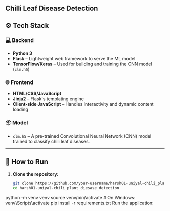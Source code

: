 ## Chilli Leaf Disease Detection

## ⚙️ Tech Stack

### 💻 Backend
- **Python 3**
- **Flask** – Lightweight web framework to serve the ML model
- **TensorFlow/Keras** – Used for building and training the CNN model (`clm.h5`)

### 🌐 Frontend
- **HTML/CSS/JavaScript**
- **Jinja2** – Flask's templating engine
- **Client-side JavaScript** – Handles interactivity and dynamic content loading

### 📦 Model
- `clm.h5` – A pre-trained Convolutional Neural Network (CNN) model trained to classify chili leaf diseases.

---

## 🚀 How to Run

1. **Clone the repository:**
   ```bash
   git clone https://github.com/your-username/harsh01-uniyal-chili_plant_diesase_detection.git
   cd harsh01-uniyal-chili_plant_diesase_detection
python -m venv venv
source venv/bin/activate  # On Windows: venv\Scripts\activate
pip install -r requirements.txt
Run the application:
